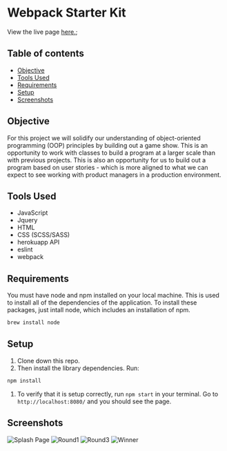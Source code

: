 # Webpack Starter Kit
View the live page [here.](./src/index.html);

## Table of contents
* [Objective](#Objective)
* [Tools Used](#Tools-Used)
* [Requirements](#Requirements)
* [Setup](#Setup)
* [Screenshots](#Screenshots) 

## Objective
  
  For this project we will solidify our understanding of object-oriented programming (OOP) principles by building out a game show. This is an opportunity to work with classes to build a program at a larger scale than with previous projects. This is also an opportunity for us to build out a program based on user stories - which is more aligned to what we can expect to see working with product managers in a production environment.

## Tools Used

- JavaScript
- Jquery
- HTML
- CSS (SCSS/SASS)
- herokuapp API
- eslint
- webpack

## Requirements

You must have node and npm installed on your local machine. This is used to install all of the dependencies of the application. To install these packages, just intall node, which includes an installation of npm.

```bash
brew install node
```

## Setup

1. Clone down this repo.
1. Then install the library dependencies. Run:

```bash
npm install
```
1. To verify that it is setup correctly, run `npm start` in your terminal. Go to `http://localhost:8080/` and you should see the page.

## Screenshots
![Splash Page](https://github.com/bradybridges/jeopardy/blob/master/src/images/splash.png)
![Round1](https://github.com/bradybridges/jeopardy/blob/master/src/images/round1.png)
![Round3](https://github.com/bradybridges/jeopardy/blob/master/src/images/round3.png)
![Winner](https://github.com/bradybridges/jeopardy/blob/master/src/images/winner.png)






